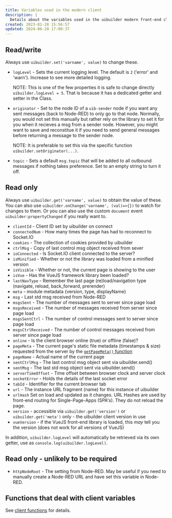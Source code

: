 ```yaml
---
title: Variables used in the modern client
description: |
  Details about the variables used in the uibuilder modern front-end client library. Some variables are available to your own custom code and some are hidden inside the `uibuilder` client object.
created: 2023-01-28 15:56:57
updated: 2024-06-20 17:00:37
---
```


## Read/write

Always use `uibuilder.set('varname', value)` to change these.

* `logLevel` - Sets the current logging level. The default is `2` ('error' and 'warn'). Increase to see more detailed logging.
  
  NOTE: This is one of the few properties it is safe to change directly `uibuilder.logLevel = 5`. That is because it has a dedicated getter and setter in the Class.

* `originator` - Set to the node ID of a `uib-sender` node if you want any sent messages (back to Node-RED) to only go to that node. Normally, you would not set this manually but rather rely on the library to set it for you when it recieves a msg from a sender node. However, you might want to save and reconstitue it if you need to send general messages before returning a message to the sender node.
  
  NOTE: It is preferable to set this via the specific function `uibuilder.setOriginator(...)`.

* `topic` - Sets a default `msg.topic` that will be added to all outbound messages if nothing takes preference. Set to an empty string to turn it off.

## Read only

Always use `uibuilder.get('varname', value)` to obtain the value of these. You can also use `uibuilder.onChange('varname', (val)=>{})` to watch for changes to them. Or you can also use the custom `document` event `uibuilder:propertyChanged` if you really want to.

* `clientId` - Client ID set by uibuilder on connect
* `connectedNum` - How many times the page has had to reconnect to Socket.IO
* `cookies` - The collection of cookies provided by uibuilder
* `ctrlMsg` - Copy of last control msg object received from sever
* `ioConnected` - Is Socket.IO client connected to the server?
* `isMinified` - Whether or not the library was loaded from a minified version
* `isVisible` - Whether or not, the current page is showing to the user
* `isVue` - Has the VueJS framework library been loaded?
* `lastNavType` - Remember the last page (re)load/navigation type (navigate, reload, back_forward, prerender)
* `meta` - module metadata {version, type, displayName}
* `msg` - Last std msg received from Node-RED
* `msgsSent` - The number of messages sent to server since page load
* `msgsReceived` - The number of messages received from server since page load
* `msgsSentCtrl` - The number of control messages sent to server since page load
* `msgsCtrlReceived` - The number of control messages received from server since page load
* `online` - Is the client browser online (true) or offline (false)?
* `pageMeta` - The current page's static file metadata (timestamps & size) requested from the server by the [`getPageMeta()` function](/client-docs/functions#getPageMeta)
* `pageName` - Actual name of the current page
* `sentCtrlMsg` - The last control msg object sent via uibuilder.send()
* `sentMsg` - The last std msg object sent via uibuilder.send()
* `serverTimeOffset` - Time offset between browser clock and server clock
* `socketError` - Holds the details of the last socket error
* `tabId` - Identifier for the current browser tab
* `url` - The instance URL fragment (name) for this instance of uibuilder
* `urlHash` Set on load and updated as it changes. URL Hashes are used by front-end routing for Single-Page-Apps (SPA's). They do not reload the page.
* `version` - accessible via `uibuilder.get('version')` or `uibuilder.get('meta')` only - the uibuilder client version in use
* `vueVersion` - if the VueJS front-end library is loaded, this _may_ tell you the version (does not work for all versions of VueJS)

In addition, `uibuilder.logLevel` will automatically be retrieved via its own getter, use as `console.log(uibuilder.logLevel)`.

## Read only - unlikely to be required

* `httpNodeRoot` - The setting from Node-RED. May be useful if you need to manually create a Node-RED URL and have set this variable in Node-RED.

## Functions that deal with client variables

See [client functions](client-docs/functions#variable-handling) for details.
